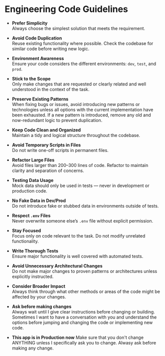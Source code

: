 # Engineering Code Guidelines

- **Prefer Simplicity**  
  Always choose the simplest solution that meets the requirement.

- **Avoid Code Duplication**  
  Reuse existing functionality where possible. Check the codebase for similar code before writing new logic.

- **Environment Awareness**  
  Ensure your code considers the different environments: `dev`, `test`, and `prod`.

- **Stick to the Scope**  
  Only make changes that are requested or clearly related and well understood in the context of the task.

- **Preserve Existing Patterns**  
  When fixing bugs or issues, avoid introducing new patterns or technologies unless all options with the current implementation have been exhausted. If a new pattern is introduced, remove any old and now-redundant logic to prevent duplication.

- **Keep Code Clean and Organized**  
  Maintain a tidy and logical structure throughout the codebase.

- **Avoid Temporary Scripts in Files**  
  Do not write one-off scripts in permanent files.

- **Refactor Large Files**  
  Avoid files larger than 200–300 lines of code. Refactor to maintain clarity and separation of concerns.

- **Testing Data Usage**  
  Mock data should only be used in tests — never in development or production code.

- **No Fake Data in Dev/Prod**  
  Do not introduce fake or stubbed data in environments outside of tests.

- **Respect `.env` Files**  
  Never overwrite someone else’s `.env` file without explicit permission.

- **Stay Focused**  
  Focus only on code relevant to the task. Do not modify unrelated functionality.

- **Write Thorough Tests**  
  Ensure major functionality is well covered with automated tests.

- **Avoid Unnecessary Architectural Changes**  
  Do not make major changes to proven patterns or architectures unless explicitly instructed.

- **Consider Broader Impact**  
  Always think through what other methods or areas of the code might be affected by your changes.

- **Ask before making changes**  
Always wait until I give clear instructions before changing or building. Sometimes I want to have a conversation with you and understand the options before jumping and changing the code or implementing new code.

- **This app is in Production now**
Make sure that you don't change ANYTHING unless I specifically ask you to change. Alwasy ask before making any change.